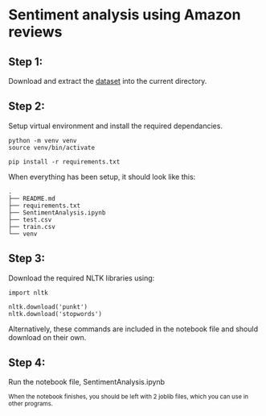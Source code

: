 # Sentiment analysis using Amazon reviews

## Step 1:

Download and extract the [dataset](https://www.kaggle.com/datasets/kritanjalijain/amazon-reviews/data) into the current directory.

## Step 2:

Setup virtual environment and install the required dependancies.
```
python -m venv venv
source venv/bin/activate

pip install -r requirements.txt
```
When everything has been setup, it should look like this:
```
.
├── README.md
├── requirements.txt
├── SentimentAnalysis.ipynb
├── test.csv
├── train.csv
└── venv
```

## Step 3:

Download the required NLTK libraries using:

```
import nltk

nltk.download('punkt')
nltk.download('stopwords')
```

Alternatively, these commands are included in the notebook file and should download on their own.

## Step 4:

Run the notebook file, SentimentAnalysis.ipynb

<sub> When the notebook finishes, you should be left with 2 joblib files, which you can use in other programs. </sub>
